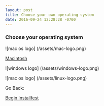 ```yaml
---
layout: post
title: Choose your own operating system
date: 2016-09-24 12:28:28 -0700
---
```


### Choose your operating system


![mac os logo] (/assets/mac-logo.png)

[Macintosh](/installfest/3-macintosh-osx-setup)

![windows logo] (/assets/windows-logo.png)

![mac os logo] (/assets/linux-logo.png)



Go Back:

[Begin Installfest](installfest/01-begin-installfest.html)


